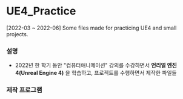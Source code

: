 # UE4_Practice

[2022-03 ~ 2022-06] Some files made for practicing UE4 and small projects.

### 설명
- 2022년 한 학기 동안 "컴퓨터애니메이션" 강의를 수강하면서 **언리얼 엔진 4(Unreal Engine 4)** 을 학습하고, 프로젝트를 수행하면서 제작한 파일들

### 제작 프로그램


